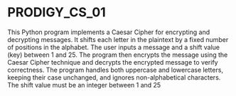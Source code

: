 # PRODIGY_CS_01
This Python program implements a Caesar Cipher for encrypting and decrypting messages. It shifts each letter in the plaintext by a fixed number of positions in the alphabet. The user inputs a message and a shift value (key) between 1 and 25. The program then encrypts the message using the Caesar Cipher technique and decrypts the encrypted message to verify correctness. The program handles both uppercase and lowercase letters, keeping their case unchanged, and ignores non-alphabetical characters. The shift value must be an integer between 1 and 25
